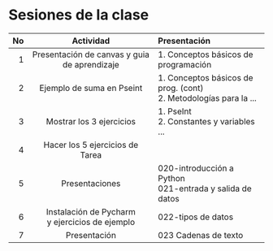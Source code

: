 # Sesiones de la clase

| No  | Actividad | Presentación | 
| ---:| :---:     | :---         |
|1| Presentación de canvas y guia de aprendizaje | 1. Conceptos básicos de programación| 
|2| Ejemplo de suma en Pseint| 1. Conceptos básicos de prog.  (cont)<br>2. Metodologías para la ...| 
|3| Mostrar los 3 ejercicios | 1. PseInt<br>2. Constantes y variables ...|
|4| Hacer los 5 ejercicios de Tarea| |
|5| Presentaciones| 020-introducción a Python<br>021-entrada y salida de datos|
|6| Instalación de Pycharm <br>y ejercicios de ejemplo| 022-tipos de datos|
|7| Presentación| 023 Cadenas de texto|
